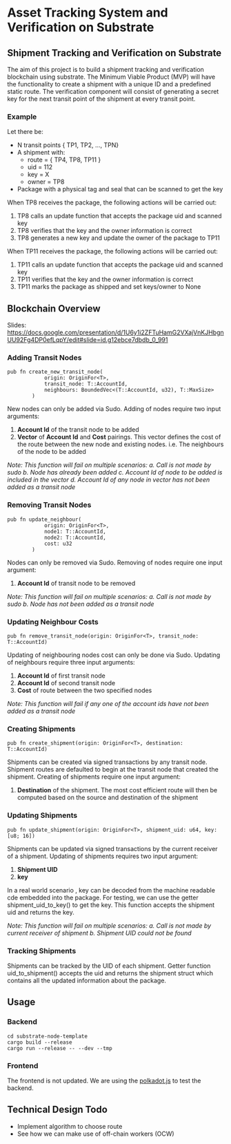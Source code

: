 # Asset Tracking System and Verification on Substrate

## Shipment Tracking and Verification on Substrate

The aim of this project is to build a shipment tracking and verification blockchain using substrate. The Minimum Viable Product (MVP) will have the functionality to create a shipment with a unique ID and a predefined static route. The verification component will consist of generating a secret key for the next transit point of the shipment at every transit point.

### Example

Let there be:

- N transit points { TP1, TP2, ..., TPN}
- A shipment with:
  - route = { TP4, TP8, TP11 }
  - uid = 112
  - key = X
  - owner = TP8
- Package with a physical tag and seal that can be scanned to get the key

When TP8 receives the package, the following actions will be carried out:

1. TP8 calls an update function that accepts the package uid and scanned key
2. TP8 verifies that the key and the owner information is correct
3. TP8 generates a new key and update the owner of the package to TP11

When TP11 receives the package, the following actions will be carried out:

1. TP11 calls an update function that accepts the package uid and scanned key
2. TP11 verifies that the key and the owner information is correct
3. TP11 marks the package as shipped and set keys/owner to None

## Blockchain Overview

Slides: <https://docs.google.com/presentation/d/1U6y1i2ZFTuHamG2VXajVnKJHbgnUU92Fg4DP0efLqpY/edit#slide=id.g12ebce7dbdb_0_991>

### Adding Transit Nodes 

```
pub fn create_new_transit_node(
			origin: OriginFor<T>,
			transit_node: T::AccountId,
			neighbours: BoundedVec<(T::AccountId, u32), T::MaxSize>
		) 
 ```

New nodes can only be added via Sudo. Adding of nodes require two input arguments:
1. **Account Id** of the transit node to be added
2. **Vector** of **Account Id** and **Cost** pairings. This vector defines the cost of the route between the new node and existing nodes. i.e. The neighbours of the node to be added<br>

*Note: This function will fail on multiple scenarios:
    a. Call is not made by sudo
    b. Node has already been added
    c. Account Id of node to be added is included in the vector
    d. Account Id of any node in vector has not been added as a transit node*

### Removing Transit Nodes

```
pub fn update_neighbour(
			origin: OriginFor<T>,
			node1: T::AccountId,
			node2: T::AccountId,
			cost: u32
		)
```

Nodes can only be removed via Sudo. Removing of nodes require one input argument:
1. **Account Id** of transit node to be removed<br>

*Note: This function will fail on multiple scenarios:
    a. Call is not made by sudo
    b. Node has not been added as a transit node*

### Updating Neighbour Costs

```
pub fn remove_transit_node(origin: OriginFor<T>, transit_node: T::AccountId)
```

Updating of neighbouring nodes cost can only be done via Sudo. Updating of neighbours require three input arguments:
1. **Account Id** of first transit node
2. **Account Id** of second transit node
3. **Cost** of route between the two specified nodes<br>

*Note: This function will fail if any one of the account ids have not been added as a transit node*

### Creating Shipments

```
pub fn create_shipment(origin: OriginFor<T>, destination: T::AccountId)
```


Shipments can be created via signed transactions by any transit node. Shipment routes are defaulted to begin at the transit node that created the shipment. Creating of shipments require one input argument:
1. **Destination** of the shipment. The most cost efficient route will then be computed based on the source and destination of the shipment

### Updating Shipments

```
pub fn update_shipment(origin: OriginFor<T>, shipment_uid: u64, key: [u8; 16])
```

Shipments can be updated via signed transactions by the current receiver of a shipment. Updating of shipments requires two input argument:
1. **Shipment UID**
2. **key**<br>

In a real world scenario , key can be decoded from the machine readable cde embedded into the package. For testing, we can use the getter shipment_uid_to_key() to get the key. This function accepts the shipment uid and returns the key. 

*Note: This function will fail on multiple scenarios:
    a. Call is not made by current receiver of shipment
    b. Shipment UID could not be found*
    
   
### Tracking Shipments

Shipments can be tracked by the UID of each shipment. Getter function uid_to_shipment() accepts the uid and returns the shipment struct which contains all the updated information about the package.

## Usage

### Backend

```
cd substrate-node-template
cargo build --release
cargo run --release -- --dev --tmp
```

### Frontend

The frontend is not updated. We are using the [polkadot.js](https://polkadot.js.org/apps) to test the backend.

## Technical Design Todo

- Implement algorithm to choose route
- See how we can make use of off-chain workers (OCW)
